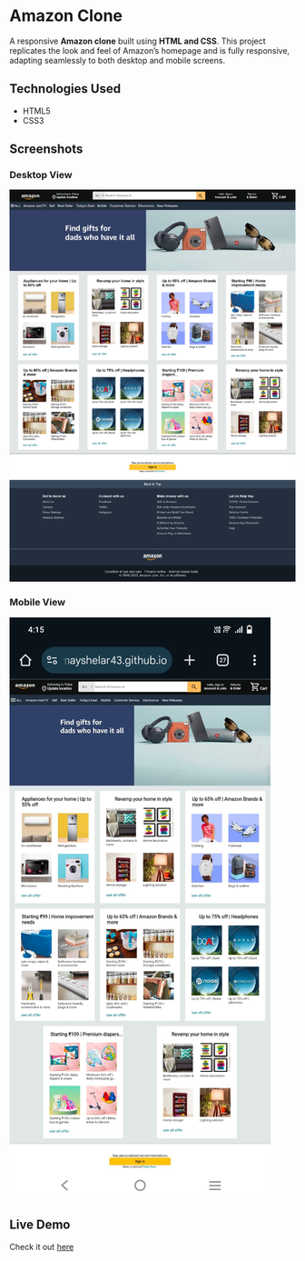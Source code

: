 # Amazon Clone

A responsive **Amazon clone** built using **HTML and CSS**. This project replicates the look and feel of Amazon’s homepage and is fully responsive,
adapting seamlessly to both desktop and mobile screens.

## Technologies Used
- HTML5
- CSS3


## Screenshots

### Desktop View
![Desktop View](images/desktop.png)


### Mobile View
![Mobile View](images/mobile%20responsive.jpg)



## Live Demo
Check it out [here](https://tanmayshelar43.github.io/amazon-clone/)

